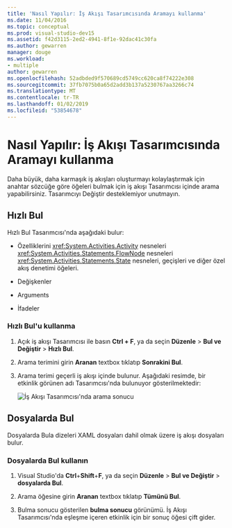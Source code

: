 ```yaml
---
title: 'Nasıl Yapılır: İş Akışı Tasarımcısında Aramayı kullanma'
ms.date: 11/04/2016
ms.topic: conceptual
ms.prod: visual-studio-dev15
ms.assetid: f42d3115-2ed2-4941-8f1e-92dac41c30fa
ms.author: gewarren
manager: douge
ms.workload:
- multiple
author: gewarren
ms.openlocfilehash: 52adbded9f570689cd5749cc620ca8f74222e308
ms.sourcegitcommit: 37fb7075b0a65d2add3b137a5230767aa3266c74
ms.translationtype: MT
ms.contentlocale: tr-TR
ms.lasthandoff: 01/02/2019
ms.locfileid: "53854678"
---
```

# <a name="how-to-use-search-in-the-workflow-designer"></a>Nasıl Yapılır: İş Akışı Tasarımcısında Aramayı kullanma

Daha büyük, daha karmaşık iş akışları oluşturmayı kolaylaştırmak için anahtar sözcüğe göre öğeleri bulmak için iş akışı Tasarımcısı içinde arama yapabilirsiniz. Tasarımcıyı Değiştir desteklemiyor unutmayın.

## <a name="quick-find"></a>Hızlı Bul

Hızlı Bul Tasarımcısı'nda aşağıdaki bulur:

-   Özelliklerini <xref:System.Activities.Activity> nesneleri <xref:System.Activities.Statements.FlowNode> nesneleri <xref:System.Activities.Statements.State> nesneleri, geçişleri ve diğer özel akış denetimi öğeleri.

-   Değişkenler

-   Arguments

-   İfadeler

### <a name="use-quick-find"></a>Hızlı Bul'u kullanma

1. Açık iş akışı Tasarımcısı ile basın **Ctrl + F**, ya da seçin **Düzenle** > **Bul ve Değiştir** > **Hızlı Bul**.

2. Arama terimini girin **Aranan** textbox tıklatıp **Sonrakini Bul**.

3. Arama terimi geçerli iş akışı içinde bulunur. Aşağıdaki resimde, bir etkinlik görünen adı Tasarımcısı'nda bulunuyor gösterilmektedir:

   ![İş Akışı Tasarımcısı'nda arama sonucu](../workflow-designer/media/designersearch.png)

## <a name="find-in-files"></a>Dosyalarda Bul

Dosyalarda Bula dizeleri XAML dosyaları dahil olmak üzere iş akışı dosyaları bulur.

### <a name="use-find-in-files"></a>Dosyalarda Bul kullanın

1.  Visual Studio'da **Ctrl**+**Shift**+**F**, ya da seçin **Düzenle**  >   **Bul ve Değiştir** > **dosyalarda Bul**.

2.  Arama öğesine girin **Aranan** textbox tıklatıp **Tümünü Bul**.

3.  Bulma sonucu gösterilen **bulma sonucu** görünümü. İş Akışı Tasarımcısı'nda eşleşme içeren etkinlik için bir sonuç öğesi çift gider.